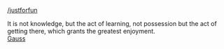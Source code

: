 [/justforfun](/justforfun/README.md)


It is not knowledge, but the act of learning, not possession but the act of getting there, which grants the greatest enjoyment.
<br/>[Gauss](https://www.brainyquote.com/quotes/carl_friedrich_gauss_319895)



<!--
**amalir/amalir** is a ✨ _special_ ✨ repository because its `README.md` (this file) appears on your GitHub profile.

Here are some ideas to get you started:

- 🔭 I’m currently working on ...
- 🌱 I’m currently learning ...
- 👯 I’m looking to collaborate on ...
- 🤔 I’m looking for help with ...
- 💬 Ask me about ...
- 📫 How to reach me: ...
- 😄 Pronouns: ...
- ⚡ Fun fact: ...
-->
